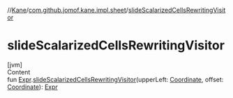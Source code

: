 //[Kane](../index.md)/[com.github.jomof.kane.impl.sheet](index.md)/[slideScalarizedCellsRewritingVisitor](slide-scalarized-cells-rewriting-visitor.md)



# slideScalarizedCellsRewritingVisitor  
[jvm]  
Content  
fun [Expr](../com.github.jomof.kane/-expr/index.md).[slideScalarizedCellsRewritingVisitor](slide-scalarized-cells-rewriting-visitor.md)(upperLeft: [Coordinate](../com.github.jomof.kane.impl/-coordinate/index.md), offset: [Coordinate](../com.github.jomof.kane.impl/-coordinate/index.md)): [Expr](../com.github.jomof.kane/-expr/index.md)  



